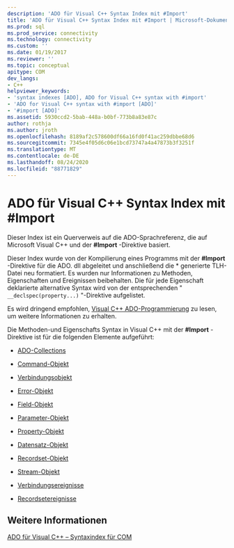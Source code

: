```yaml
---
description: 'ADO für Visual C++ Syntax Index mit #Import'
title: 'ADO für Visual C++ Syntax Index mit #Import | Microsoft-Dokumentation'
ms.prod: sql
ms.prod_service: connectivity
ms.technology: connectivity
ms.custom: ''
ms.date: 01/19/2017
ms.reviewer: ''
ms.topic: conceptual
apitype: COM
dev_langs:
- C++
helpviewer_keywords:
- 'syntax indexes [ADO], ADO for Visual C++ syntax with #import'
- 'ADO for Visual C++ syntax with #import [ADO]'
- '#import [ADO]'
ms.assetid: 5930ccd2-5bab-448a-b0bf-773b8a83e87c
author: rothja
ms.author: jroth
ms.openlocfilehash: 8189af2c578600df66a16fd0f41ac259dbbe68d6
ms.sourcegitcommit: 7345e4f05d6c06e1bcd73747a4a47873b3f3251f
ms.translationtype: MT
ms.contentlocale: de-DE
ms.lasthandoff: 08/24/2020
ms.locfileid: "88771829"
---
```

# <a name="ado-for-visual-c-syntax-index-with-import"></a>ADO für Visual C++ Syntax Index mit #Import
Dieser Index ist ein Querverweis auf die ADO-Sprachreferenz, die auf Microsoft Visual C++ und der **#Import** -Direktive basiert.  
  
 Dieser Index wurde von der Kompilierung eines Programms mit der **#Import** -Direktive für die ADO. dll abgeleitet und anschließend die \* generierte TLH-Datei neu formatiert. Es wurden nur Informationen zu Methoden, Eigenschaften und Ereignissen beibehalten. Die für jede Eigenschaft deklarierte alternative Syntax wird von der entsprechenden " `__declspec(property...)` "-Direktive aufgelistet.  
  
 Es wird dringend empfohlen, [Visual C++ ADO-Programmierung](../../guide/appendixes/visual-c-ado-programming.md) zu lesen, um weitere Informationen zu erhalten.  
  
 Die Methoden-und Eigenschafts Syntax in Visual C++ mit der **#Import** -Direktive ist für die folgenden Elemente aufgeführt:  
  
-   [ADO-Collections](./collections-visual-c-syntax-index-with-sharpimport.md)  
  
-   [Command-Objekt](./command-visual-c-syntax-index-with-sharpimport.md)  
  
-   [Verbindungsobjekt](./connection-visual-c-syntax-index-with-sharpimport.md)  
  
-   [Error-Objekt](./error-visual-c-syntax-index-with-sharpimport.md)  
  
-   [Field-Objekt](./field-visual-c-syntax-index-with-sharpimport.md)  
  
-   [Parameter-Objekt](./parameter-visual-c-syntax-index-with-sharpimport.md)  
  
-   [Property-Objekt](./property-visual-c-syntax-index-with-sharpimport.md)  
  
-   [Datensatz-Objekt](./record-visual-c-syntax-index-with-sharpimport.md)  
  
-   [Recordset-Objekt](./recordset-visual-c-syntax-index-with-sharpimport.md)  
  
-   [Stream-Objekt](./stream-visual-c-syntax-index-with-sharpimport.md)  
  
-   [Verbindungsereignisse](./connectionevents-visual-c-syntax-index-with-sharpimport.md)  
  
-   [Recordsetereignisse](./recordsetevents-visual-c-syntax-index-with-sharpimport.md)  
  
## <a name="see-also"></a>Weitere Informationen  
 [ADO für Visual C++ – Syntaxindex für COM](./ado-for-visual-c-syntax-index-for-com.md)